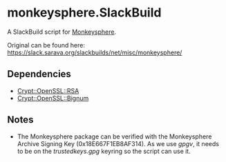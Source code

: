 monkeysphere.SlackBuild
=======================

A SlackBuild script for [Monkeysphere](http://web.monkeysphere.info/).

Original can be found here: https://slack.sarava.org/slackbuilds/net/misc/monkeysphere/

Dependencies
------------

* [Crypt::OpenSSL::RSA](http://slackbuilds.org/repository/14.1/perl/perl-Crypt-OpenSSL-RSA/)
* [Crypt::OpenSSL::Bignum](http://slackbuilds.org/repository/14.1/perl/perl-Crypt-OpenSSL-Bignum/)

Notes
-----

* The Monkeysphere package can be verified with the Monkeysphere Archive Signing Key (0x18E667F1EB8AF314). As we use *gpgv*, it needs to be on the *trustedkeys.gpg* keyring so the script can use it.
